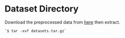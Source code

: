 # Dataset Directory

Download the preprocessed data from [here](https://www.google.com) then extract.

    `$ tar -xvf datasets.tar.gz`